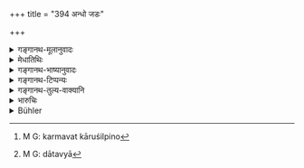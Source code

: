 +++
title = "394 अन्धो जडः"

+++

<details><summary>गङ्गानथ-मूलानुवादः</summary>

A blind man, an idiot, a cripple, an old man of seventy, and one who attends upon Vedic scholars should not be made to pay any taxes by any one.—(394)
</details>

<details><summary>मेधातिथिः</summary>

**सप्तत्या स्थविरः** । प्रकृत्या विरूप इतिवत् तृतीया । सप्ततिर् वर्षाणि यस्य जातस्य स एवम् उच्यते । **श्रोत्रियेषु** वेदाध्यायिष्**ऊपकुर्वन्** पादशुश्रूषादिना कारुकर्मणा वा । एते **न केनचित्** "शिल्पिनो[^३३४] मासि मासि" (म्ध् ७.१३८) इत्यादि दाप्याः । क्षीणकोशेनापि न दाप्या[^३३५] इति **केनचिद्**ग्रहणम् ॥ ८.३९४ ॥


[^३३५]:
     M G: dātavyā


[^३३४]:
     M G: karmavat kāruśilpino
</details>

<details><summary>गङ्गानथ-भाष्यानुवादः</summary>

‘*An old man of seventy*’;—the instrumental ending in ‘*saptatyā*’ is on the analogy of such expressions as ‘*prakṛtyā virūpuḥ*.’ The man who has passed seventy years of age is so called.

One who ‘*attends upon*’—serves, either with personal attendance, or as a craftsman.

These men should not be made to pay any taxes,—snoh as working for the king for one day in the month, as laid down for craftsman under 7. 138;—by a king, even when his treasury has become depleted. This is what is meant by the phrase ‘*by any one*’— (394)
</details>

<details><summary>गङ्गानथ-टिप्पन्यः</summary>

This verse is quoted in *Vīramitrodaya* (Rājanīti, p. 272), which adds
the following notes:—‘*Pīṭhasarpī*’ is the
*lame*;—‘*śrotriyeṣūpakurvan*,’ he who accords to learned Brāhmaṇas
grain and monetary assistance.
</details>

<details><summary>गङ्गानथ-तुल्य-वाक्यानि</summary>

*Āpastamba* (2.26.16-17).—‘Blind, deaf and diseased persons, as also
those to whom the acquisition of property is forbidden, shall be free
from taxes.’
</details>

<details><summary>भारुचिः</summary>

अब्राह्मणा अपि सन्तः ब्राह्मणा अपि वानर्हन्तः ॥ ८.३९२ ॥
</details>

<details><summary>Bühler</summary>

394	A blind man, an idiot, (a cripple) who moves with the help of a board, a man full seventy years old, and he who confers benefits on Srotriyas, shall not be compelled by any (king) to pay a tax.
</details>
